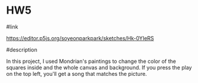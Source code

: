 # HW5


#link

https://editor.p5js.org/soyeonparkpark/sketches/Hk-0YIeRS

#description 

In this project, I used Mondrian's paintings to change the color of the squares inside and the whole canvas and background. 
If you press the play on the top left, you'll get a song that matches the picture.

